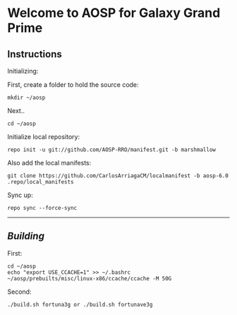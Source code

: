 Welcome to AOSP for Galaxy Grand Prime
======================================


Instructions
---------------

Initializing:

First, create a folder to hold the source code: 

	mkdir ~/aosp

Next..

	cd ~/aosp

Initialize local repository:

	repo init -u git://github.com/AOSP-RRO/manifest.git -b marshmallow

Also add the local manifests:

    git clone https://github.com/CarlosArriagaCM/localmanifest -b aosp-6.0 .repo/local_manifests

Sync up:

	repo sync --force-sync
	
---------------
 
_Building_
---------------

First:

	cd ~/aosp
	echo "export USE_CCACHE=1" >> ~/.bashrc
	~/aosp/prebuilts/misc/linux-x86/ccache/ccache -M 50G

Second:

	./build.sh fortuna3g or ./build.sh fortunave3g



